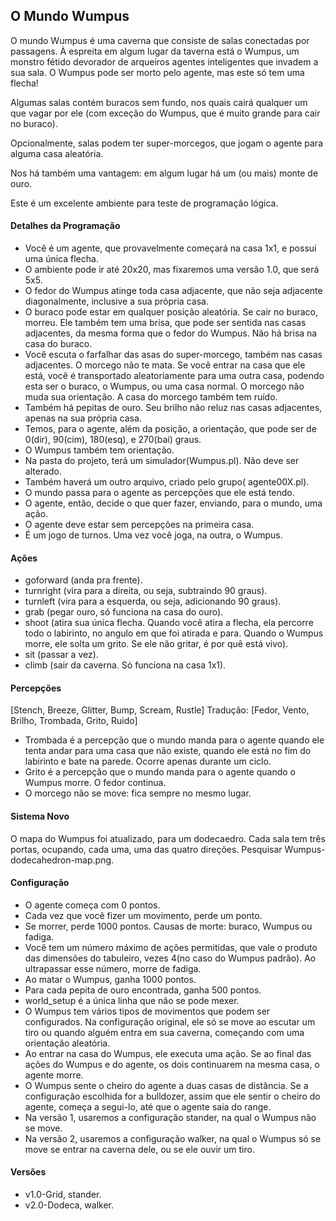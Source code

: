 ## O Mundo Wumpus

O mundo Wumpus é uma caverna que consiste de salas conectadas por passagens. À espreita em algum lugar da taverna está o Wumpus, um monstro fétido devorador de arqueiros agentes inteligentes que invadem a sua sala. O Wumpus pode ser morto pelo agente, mas este só tem uma flecha!

Algumas salas contém buracos sem fundo, nos quais cairá qualquer um que vagar por ele (com exceção do Wumpus, que é muito grande para cair no buraco).

Opcionalmente, salas podem ter super-morcegos, que jogam o agente para alguma casa aleatória.

Nos há também uma vantagem: em algum lugar há um (ou mais) monte de ouro.

Este é um excelente ambiente para teste de programação lógica.

#### Detalhes da Programação

* Você é um agente, que provavelmente começará na casa 1x1, e possui uma única flecha.
* O ambiente pode ir até 20x20, mas fixaremos uma versão 1.0, que será 5x5.
* O fedor do Wumpus atinge toda casa adjacente, que não seja adjacente diagonalmente, inclusive a sua própria casa.
* O buraco pode estar em qualquer posição aleatória. Se cair no buraco, morreu. Ele também tem uma brisa, que pode ser sentida nas casas adjacentes, da mesma forma que o fedor do Wumpus. Não há brisa na casa do buraco.
* Você escuta o farfalhar das asas do super-morcego, também nas casas adjacentes. O morcego não te mata. Se você entrar na casa que ele está, você é transportado aleatoriamente para uma outra casa, podendo esta ser o buraco, o Wumpus, ou uma casa normal. O morcego não muda sua orientação. A casa do morcego também tem ruído.
* Também há pepitas de ouro. Seu brilho não reluz nas casas adjacentes, apenas na sua própria casa.
* Temos, para o agente, além da posição, a orientação, que pode ser de 0(dir), 90(cim), 180(esq), e 270(bai) graus.
* O Wumpus também tem orientação.
* Na pasta do projeto, terá um simulador(Wumpus.pl). Não deve ser alterado.
* Também haverá um outro arquivo, criado pelo grupo( agente00X.pl).
* O mundo passa para o agente as percepções que ele está tendo.
* O agente, então, decide o que quer fazer, enviando, para o mundo, uma ação.
* O agente deve estar sem percepções na primeira casa.
* É um jogo de turnos. Uma vez você joga, na outra, o Wumpus.

#### Ações

* goforward (anda pra frente).
* turnright (vira para a direita, ou seja, subtraindo 90 graus).
* turnleft  (vira para a esquerda, ou seja, adicionando 90 graus).
* grab (pegar ouro, só funciona na casa do ouro).
* shoot (atira sua única flecha. Quando você atira a flecha, ela percorre todo o labirinto, no angulo em que foi atirada e para. Quando o Wumpus morre, ele solta um grito. Se ele não gritar, é por quê está vivo).
* sit (passar a vez).
* climb (sair da caverna. Só funciona na casa 1x1).

#### Percepções

[Stench, Breeze, Glitter, Bump, Scream, Rustle]
Tradução: [Fedor, Vento, Brilho, Trombada, Grito, Ruido]

* Trombada é a percepção que o mundo manda para o agente quando ele tenta andar para uma casa que não existe, quando ele está no fim do labirinto e bate na parede. Ocorre apenas durante um ciclo.
* Grito é a percepção que o mundo manda para o agente quando o Wumpus morre. O fedor continua.
* O morcego não se move: fica sempre no mesmo lugar.

#### Sistema Novo

O mapa do Wumpus foi atualizado, para um dodecaedro. Cada sala tem três portas, ocupando, cada uma, uma das quatro direções.
Pesquisar Wumpus-dodecahedron-map.png.

#### Configuração

* O agente começa com 0 pontos.
* Cada vez que você fizer um movimento, perde um ponto.
* Se morrer, perde 1000 pontos. Causas de morte: buraco, Wumpus ou fadiga.
* Você tem um número máximo de ações permitidas, que vale o produto das dimensões do tabuleiro, vezes 4(no caso do Wumpus padrão). Ao ultrapassar esse número, morre de fadiga.
* Ao matar o Wumpus, ganha 1000 pontos.
* Para cada pepita de ouro encontrada, ganha 500 pontos.
* world_setup é a única linha que não se pode mexer.
* O Wumpus tem vários tipos de movimentos que podem ser configurados. Na configuração original, ele só se move ao escutar um tiro ou quando alguém entra em sua caverna, começando com uma orientação aleatória.
* Ao entrar na casa do Wumpus, ele executa uma ação. Se ao final das ações do Wumpus e do agente, os dois continuarem na mesma casa, o agente morre.
* O Wumpus sente o cheiro do agente a duas casas de distância. Se a configuração escolhida for a bulldozer, assim que ele sentir o cheiro do agente, começa a segui-lo, até que o agente saia do range.
* Na versão 1, usaremos a configuração stander, na qual o Wumpus não se move.
* Na versão 2, usaremos a configuração walker, na qual o Wumpus só se move se entrar na caverna dele, ou se ele ouvir um tiro.

#### Versões

* v1.0-Grid, stander.
* v2.0-Dodeca, walker.

